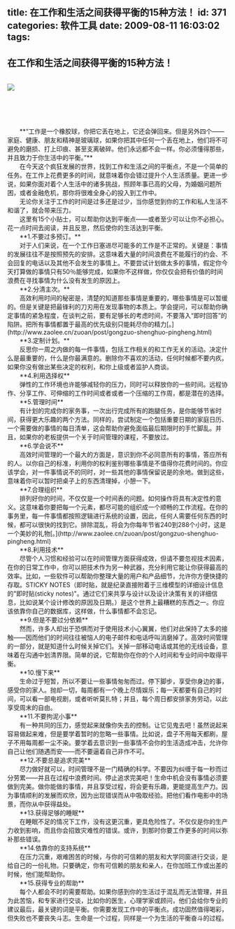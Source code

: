 title: 在工作和生活之间获得平衡的15种方法！
id: 371
categories: 软件工具
date: 2009-08-11 16:03:02
tags:
---

## <span>在工作和生活之间获得平衡的15种方法！</span>
</br>[![](http://m3.img.libdd.com/farm4/2012/0821/17/B33D0C648CC2C113A569F5073CDFDEB47A4A5D52720E_1_1.GIF)</img>](http://feedads.g.doubleclick.net/~a/B9EYrL3ZgfYKGzXyOcckAfz3o5M/1/da)

</br>
</br>
</br>
</br>　　<span>**“工作是一个橡胶球，你把它丢在地上，它还会弹回来。但是另外四个——家庭、健康、朋友和精神是玻璃球，如果你把其中任何一个丢在地上，他们将不可避免的磨损、打上印痕、甚至支离破碎。他们永远都不会一样。你必须懂得那些，并且致力于你生活中的平衡。”**</span>
</br>　　在今天这个疯狂发展的世界，找到工作和生活之间的平衡点，不是一个简单的任务。在工作上花费更多的时间，就意味着你会错过提升个人生活质量。更进一步说，如果你面对着个人生活中的诸多挑战，照顾年事已高的父母，为婚姻问题所困，或者金融危机，那你将很难全身心的投入到工作中。
</br>　　无论你关注于工作的时间是过多还是过少，当你感觉到你的工作和私人生活不和谐了，就会带来压力。
</br>　　这里有15个小贴士，可以帮助你达到平衡点——或者至少可以让你不必担心。花一点时间去阅读，并且反思，然后使你的生活达到平衡。
</br>　　**1.不要过多预订。**
</br>　　对于人们来说，在一个工作日塞进尽可能多的工作是不正常的。关键是：事情的发展往往不是按照预先的安排。这意味着大量的时间浪费在不能履行的约会、不会回复的电话以及其他不会发生的事情上。不要尝试计划做太多的事情，假定你今天打算做的事情只有50％能够完成，如果你不这样做，你仅仅会把有价值的时间浪费在寻找事情为什么没有发生的原因上。
</br>　　**2.分清主次。**
</br>　　高效利用时间的秘密是，清楚的知道那些事情是重要的，哪些事情是可以暂缓的。但是关键是把最锋利的刀刃用在发现事物的本质上。学会提问，可以帮助你确定事情的紧急程度，在谈判之前，要有足够长的考虑时间，不要落入“即时回答”的陷阱。把所有事情都置于最高的优先级别只能耗尽你的精力[<span>。</span>](http://www.zaolee.cn/zuoan/post/gongzuo-shenghuo-pingheng.html)
</br>　　**3.定制计划。**
</br>　　反思你一周之内做的每一件事情，包括工作相关的和工作无关的活动。决定什么是最重要的，什么是你最满意的。删除你不喜欢的活动，任何时候都不要内疚。如果你没有做出某些决定的权利，和你上级或者监护人商谈。
</br>　　**4.利用选择权**
</br>　　弹性的工作环境也许能够减轻你的压力，同时可以释放你的一些时间。远程协作、分享工作、可伸缩的工作时间或者或者一个压缩的工作周，都是潜在的选择。
</br>　　**5.管理时间**
</br>　　有计划的完成你的家务事，一次出行完成所有的跑腿任务，是你能够节省时间，获得更大乐趣的两个方法。同样的，尝试制定一个包括重要日期的家庭日历、一个需要做的事情的每日清单，这会帮助你避免面临最后期限时的手忙脚乱。并且，如果你的老板提供一个关于时间管理的课程，不要放过。
</br>　　**6.学会说不**
</br>　　高效时间管理的一个最大的方面是，意识到你不必同意所有的事情，答应所有的人。以你自己的标准，利用你的权利鉴别哪些事情是不值得你花费时间的。你应该学会，对一件事情说不的同时，对一些其他的事情保留说是的余地。做到这些，意味着你可以暂时把桌子上的东西清理掉，小憩一下。
</br>　　**7.合理组织**
</br>　　排列好你的时间，不仅仅是一个时间表的问题。如何操作将具有决定性的意义。这意味着你要把每一个元素，都尽可能的组织成一个顺畅的工作流程。在你的事务里，每一件事情都按照逻辑进行系统的设置，因此，任何人需要任何东西的时候，都可以很快的找到它。排除混乱，将会为你每年节省240到288个小时，这是一个美妙的礼物[<span>。</span>](http://www.zaolee.cn/zuoan/post/gongzuo-shenghuo-pingheng.html)
</br>　　**8.利用技术**
</br>　　尽管个人习惯和经验可以在时间管理方面获得成效，但请不要忽视技术因素，在你的日常工作中，你可以把技术作为另一种武器，充分利用它能让你获得最高的效率。比如，一些软件可以帮助你整理大量的用户和产品细节，允许你方便快捷的存取。STICKY NOTES（即时贴，就是纪录直接附着于三维模型的详细设计信息的&quot;即时贴(sticky notes)&quot;。通过它们来共享与设计以及设计决策有关的详细信息，比如说某个设计修改的原因及日期。）是这个世界上最糟糕的东西之一。你应该依靠你自己的数据库，这样做，什么事情都不会忘记。
</br>　　**9.但是不要过分依赖**
</br>　　然而，许多人却出于恐惧而对于使用技术小心翼翼，他们对此保持了太多的接触——因而他们的时间往往被恼人的电子邮件和电话呼叫消磨掉了。高效时间管理的一部分，就是知道什么时候关掉它们。关掉一部移动电话或其他的无线设备，意味着在沟通中划清界限。简单的说，它帮助你在你的个人时间和专业时间中取得平衡。
</br>　　**10.慢下来**
</br>　　生命过于短暂，所以不要让一些事情匆匆而过。停下脚步，享受你身边的事，感受你的家人。抛却一切，每周都有一个晚上尽情娱乐；每一天都要有自己的时间，可以看一部电视剧，或者听听莫扎特；并且，每个周日都安排家务劳动，以此享受周末的自由。
</br>　　**11.不要拘泥小事**
</br>　　有一种共同的压力，感觉起来就像你失去的控制。让它见鬼去吧！虽然说起来容易做起来难，但是要学着暂时的忽略一些事情。比如说，盘子不用每天都刷，屋子不用每周都一尘不染。要学着去意识到一些事情不会你的生活造成冲击，允许你自己让他们随遇而安——而不要逼着自己非作不可。
</br>　　**12.不要总是追求完美**
</br>　　尽力做好就可以，时间管理不是一门精确的科学。不要因为纠缠于每一秒而过分劳累——并且在过程中浪费时间。停止追求完美吧！生命中机会没有事情必须要做到完美。做你能做的事情，并且享受过程，将会更有乐趣，更能提高生产力。因为事情顺利的发展而欢欣，因为出现错误而从中吸取经验。把他们看作电影中的场景，而你从中获得益处。
</br>　　**13.获得足够的睡眠**
</br>　　在睡眠不足的情况下工作，没有这更沉重，更具危险性了。不仅仅是你的生产力收到影响，而且你会招致灾难性的错误。或许，到那时你要工作更多的时间以弥补那些错误。
</br>　　**14.依靠你的支持系统**
</br>　　在压力沉重，艰难困苦的时候，与你的可信赖的朋友和大学同窗进行交谈，是给自己的一份礼物。只要确定，你有可信赖的朋友和亲人，在你加班工作或出差的时候，他们能帮助你。
</br>　　**15.获得专业的帮助**
</br>　　每个人都会不时的需要帮助。如果你感到你的生活过于混乱而无法管理，并且为此苦恼，和专家进行交谈，比如你的医生，心理学家或顾问，他们会给你专业的建议最后，最关键的词是平衡。你需要发现工作中的平衡点。成功固然值得喝彩，但失败也不要丧失斗志。生命是一个过程，同样是一个为生活的平衡奋斗的过程。
</br>
</br>
